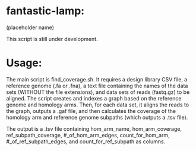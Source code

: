 # fantastic-lamp:
(placeholder name)

This script is still under development. 

# Usage:
The main script is find_coverage.sh. It requires a design library CSV file, a reference genome (.fa or .fna), a text 
file containing the names of the data sets (WITHOUT the file extensions), and data sets of reads (fastq.gz) to be aligned. 
The script creates and indexes a graph based on the reference genome and homology arms. Then, for each data set, it aligns the reads to the graph, 
outputs a .gaf file, and then calculates the coverage of the homology arm and reference genome subpaths (which outputs a .tsv file). 

The output is a .tsv file containing hom_arm_name, hom_arm_coverage, ref_subpath_coverage, #_of_hom_arm_edges, 
count_for_hom_arm, #_of_ref_subpath_edges, and count_for_ref_subpath as columns.
